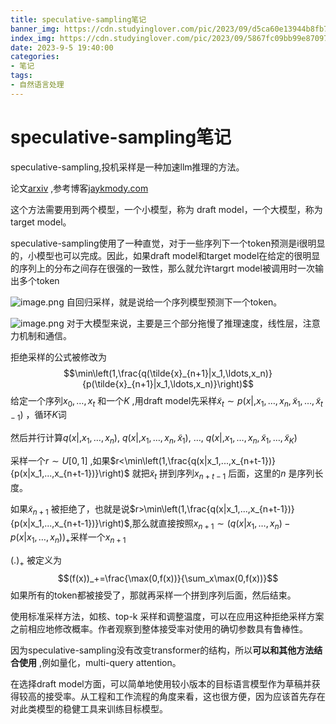 ```yaml
---
title: speculative-sampling笔记
banner_img: https://cdn.studyinglover.com/pic/2023/09/d5ca60e13944b8fb7e33e289bdc411d3.png
index_img: https://cdn.studyinglover.com/pic/2023/09/5867fc09bb99e8709725e0813d4ad7cf.png
date: 2023-9-5 19:40:00
categories:
- 笔记
tags:
- 自然语言处理
---
```

# speculative-sampling笔记
speculative-sampling,投机采样是一种加速llm推理的方法。

论文[arxiv](https://arxiv.org/abs/2302.01318) ,参考博客[jaykmody.com](https://jaykmody.com/blog/speculative-sampling/)

这个方法需要用到两个模型，一个小模型，称为 draft model，一个大模型，称为target model。

speculative-sampling使用了一种直觉，对于一些序列下一个token预测是i很明显的，小模型也可以完成。因此，如果draft model和target model在给定的很明显的序列上的分布之间存在很强的一致性，那么就允许targrt model被调用时一次输出多个token

![image.png](https://cdn.studyinglover.com/pic/2023/09/a74b5ced4e8f8945acc8cf6b4fbbdfb7.png)
自回归采样，就是说给一个序列模型预测下一个token。

![image.png](https://cdn.studyinglover.com/pic/2023/09/5867fc09bb99e8709725e0813d4ad7cf.png)
对于大模型来说，主要是三个部分拖慢了推理速度，线性层，注意力机制和通信。

拒绝采样的公式被修改为$$\min\left(1,\frac{q(\tilde{x}_{n+1}|x_1,\ldots,x_n)}{p(\tilde{x}_{n+1}|x_1,\ldots,x_n)}\right)$$
给定一个序列$x_0,\ldots,x_t$ 和一个$K$ ,用draft model先采样$\tilde{x}_t\sim p(x|,x_1,\ldots,x_n,\tilde{x}_1,\ldots,\tilde{x}_{t-1})$ ，循环$K$词

然后并行计算$q(x|,x_1,\ldots,x_n),~q(x|,x_1,\ldots,x_n,\tilde{x}_1),~\ldots,~q(x|,x_1,\ldots,x_n,\tilde{x}_1,\ldots,\tilde{x}_K)$ 

采样一个$r\sim U[0,1]$ ,如果$r<\min\left(1,\frac{q(x|x_1,...,x_{n+t-1})}{p(x|x_1,...,x_{n+t-1})}\right)$  就把${\tilde{x}_t}$ 拼到序列$x_{n+t-1}$ 后面，这里的$n$ 是序列长度。

如果$\tilde{x}_{n+1}$ 被拒绝了，也就是说$r>\min\left(1,\frac{q(x|x_1,...,x_{n+t-1})}{p(x|x_1,...,x_{n+t-1})}\right)$,那么就直接按照$x_{n+1}\sim(q(x|x_1,\ldots,x_n)-p(x|x_1,\ldots,x_n))_+$采样一个$x_{n+1}$ 

$(.)_{+}$ 被定义为$$(f(x))_+=\frac{\max(0,f(x))}{\sum_x\max(0,f(x))}$$
如果所有的token都被接受了，那就再采样一个拼到序列后面，然后结束。

使用标准采样方法，如核、top-k 采样和调整温度，可以在应用这种拒绝采样方案之前相应地修改概率。作者观察到整体接受率对使用的确切参数具有鲁棒性。

因为speculative-sampling没有改变transformer的结构，所以**可以和其他方法结合使用** ,例如量化，multi-query attention。

在选择draft model方面，可以简单地使用较小版本的目标语言模型作为草稿并获得较高的接受率。从工程和工作流程的角度来看，这也很方便，因为应该首先存在对此类模型的稳健工具来训练目标模型。